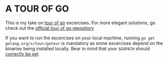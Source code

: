 # A TOUR OF GO

This is my take on [tour of go](https://tour.golang.org/list) excercises. For more elegant solutions, go check out the [official tour of go repository](https://github.com/golang/tour/tree/master/solutions)

If you want to run the excercises on your local machine, running `go get golang.org/x/tour/gotour` is mandatory as some excercises depend on the binaries being installed locally. Bear in mind that your `$GOPATH` should [correctly be set](https://github.com/golang/go/wiki/SettingGOPATH)
